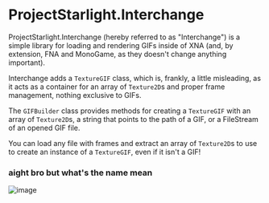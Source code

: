# ProjectStarlight.Interchange
ProjectStarlight.Interchange (hereby referred to as "Interchange") is a simple library for loading and rendering GIFs inside of XNA (and, by extension, FNA and MonoGame, as they doesn't change anything important).

Interchange adds a `TextureGIF` class, which is, frankly, a little misleading, as it acts as a container for an array of `Texture2D`s and proper frame management, nothing exclusive to GIFs.

The `GIFBuilder` class provides methods for creating a `TextureGIF` with an array of `Texture2D`s, a string that points to the path of a GIF, or a FileStream of an opened GIF file.

You can load any file with frames and extract an array of `Texture2D`s to use to create an instance of a `TextureGIF`, even if it isn't a GIF!

### aight bro but what's the name mean
![image](https://user-images.githubusercontent.com/27323911/116934434-d608e880-ac19-11eb-9ebe-99853584ebe2.png)

